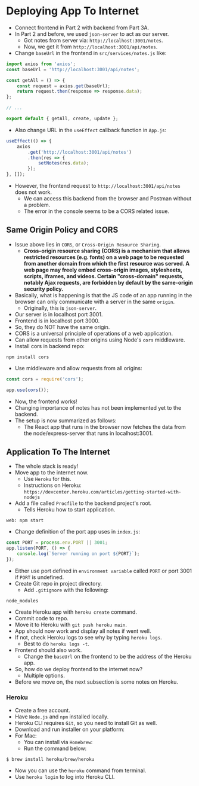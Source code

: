 # Deploying App To Internet
- Connect frontend in Part 2 with backend from Part 3A.
- In Part 2 and before, we used `json-server` to act as our server.
    - Got notes from server via: `http://localhost:3001/notes`.
    - Now, we get it from `http://localhost:3001/api/notes`.
- Change `baseUrl` in the frontend in `src/services/notes.js` like:
```javascript
import axios from 'axios';
const baseUrl = 'http://localhost:3001/api/notes';

const getAll = () => {
    const request = axios.get(baseUrl);
    return request.then(response => response.data);
};

// ...

export default { getAll, create, update };
```
- Also change URL in the `useEffect` callback function in `App.js`:
```javascript
useEffect(() => {
    axios
        .get('http://localhost:3001/api/notes')
        .then(res => {
            setNotes(res.data);
        });
}, []);
```
- However, the frontend request to `http://localhost:3001/api/notes` does not work.
    - We can access this backend from the browser and Postman without a problem.
    - The error in the console seems to be a CORS related issue.

## Same Origin Policy and CORS
- Issue above lies in `CORS`, or `Cross-Origin Resource Sharing`.
    - **Cross-origin resource sharing (CORS) is a mechanism that allows restricted resources (e.g. fonts) on a web page to be requested from another domain from which the first resource was served. A web page may freely embed cross-origin images, stylesheets, scripts, iframes, and videos. Certain "cross-domain" requests, notably Ajax requests, are forbidden by default by the same-origin security policy.**
- Basically, what is happening is that the JS code of an app running in the browser can only communicate with a server in the same `origin`.
    - Originally, this is `json-server`.
- Our server is in localhost port 3001.
- Frontend is in localhost port 3000.
- So, they do NOT have the same origin.
- CORS is a universal principle of operations of a web application.
- Can allow requests from other origins using Node's `cors` middleware.
- Install cors in backend repo:
```
npm install cors
```
- Use middleware and allow requests from all origins:
```javascript
const cors = require('cors');

app.use(cors());
```
- Now, the frontend works!
- Changing importance of notes has not been implemented yet to the backend.
- The setup is now summarized as follows:
    - The React app that runs in the browser now fetches the data from the node/express-server that runs in localhost:3001.

## Application To The Internet
- The whole stack is ready!
- Move app to the internet now.
    - Use `Heroku` for this.
    - Instructions on Heroku: `https://devcenter.heroku.com/articles/getting-started-with-nodejs`
- Add a file called `Procfile` to the backend project's root.
    - Tells Heroku how to start application.
```
web: npm start
```
- Change definition of the port app uses in `index.js`:
```javascript
const PORT = process.env.PORT || 3001;
app.listen(PORT, () => {
    console.log(`Server running on port ${PORT}`);
});
```
- Either use port defined in `environment variable` called `PORT` or port 3001 if `PORT` is undefined.
- Create Git repo in project directory.
    - Add `.gitignore` with the following:
```
node_modules
```
- Create Heroku app with `heroku create` command.
- Commit code to repo.
- Move it to Heroku with `git push heroku main`.
- App should now work and display all notes if went well.
- If not, check Heroku logs to see why by typing `heroku logs`.
    - Best to do `heroku logs -t`.
- Frontend should also work.
    - Change the `baseUrl` on the frontend to be the address of the Heroku app.
- So, how do we deploy frontend to the internet now?
    - Multiple options.
- Before we move on, the next subsection is some notes on Heroku.

### Heroku
- Create a free account.
- Have `Node.js` and `npm` installed locally.
- Heroku CLI requires `Git`, so you need to install Git as well.
- Download and run installer on your platform:
- For Mac:
    - You can install via `Homebrew`:
    - Run the command below:
```
$ brew install heroku/brew/heroku
```
- Now you can use the `heroku` command from terminal.
- Use `heroku login` to log into Heroku CLI.

